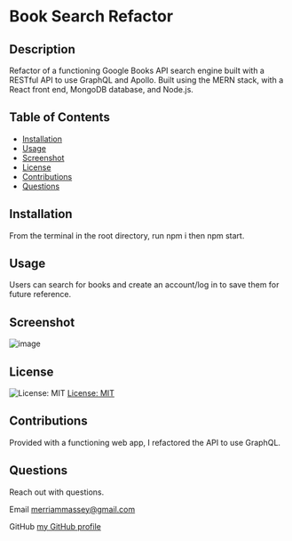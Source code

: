 # Book Search Refactor

## Description

Refactor of a functioning Google Books API search engine built with a RESTful API to use GraphQL and Apollo. Built using the MERN stack, with a React front end, MongoDB database, and Node.js.

## Table of Contents

- [Installation](#installation)
- [Usage](#usage)
- [Screenshot](#screenshot)
- [License](#license)
- [Contributions](#contributions)
- [Questions](#questions)

## Installation

From the terminal in the root directory, run npm i then npm start.

## Usage

Users can search for books and create an account/log in to save them for future reference.

## Screenshot

![image](https://user-images.githubusercontent.com/77468612/125112283-d0a59f80-e09b-11eb-8308-f5628806beab.png)

## License

![License: MIT](https://img.shields.io/badge/License-MIT-yellow.svg)
[License: MIT](https://opensource.org/licenses/MIT)

## Contributions

Provided with a functioning web app, I refactored the API to use GraphQL.

## Questions

Reach out with questions.

Email merriammassey@gmail.com

GitHub [my GitHub profile](https://github.com/merriammassey)
